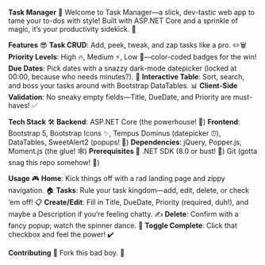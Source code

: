 **Task Manager** 🚀
Welcome to Task Manager—a slick, dev-tastic web app to tame your to-dos with style! Built with ASP.NET Core and a sprinkle of magic, it’s your productivity sidekick. 🌟

**Features** 😎
**Task CRUD**: Add, peek, tweak, and zap tasks like a pro. ✏️🗑️
**Priority Levels**: High 🔥, Medium ⚡️, Low 🌈—color-coded badges for the win!
**Due Dates**: Pick dates with a snazzy dark-mode datepicker (locked at 00:00, because who needs minutes?). 📅
**Interactive Table**: Sort, search, and boss your tasks around with Bootstrap DataTables. 📊
**Client-Side Validation**: No sneaky empty fields—Title, DueDate, and Priority are must-haves! ✅

**Tech Stack** 🛠️
**Backend**: ASP.NET Core (the powerhouse! 💪)
**Frontend**: Bootstrap 5, Bootstrap Icons ✨, Tempus Dominus (datepicker ⏰), DataTables, SweetAlert2 (popups! 🎈)
**Dependencies**: jQuery, Popper.js, Moment.js (the glue! 🕸️)
**Prerequisites 🎒**
.NET SDK (8.0 or bust! 🚀)
Git (gotta snag this repo somehow! 🐙)



**Usage** 🎮
**Home**: Kick things off with a rad landing page and zippy navigation. 🏠
**Tasks**: Rule your task kingdom—add, edit, delete, or check ‘em off! 📋
**Create/Edit**: Fill in Title, DueDate, Priority (required, duh!), and maybe a Description if you’re feeling chatty. ✍️
**Delete**: Confirm with a fancy popup; watch the spinner dance. 💃
**Toggle Complete**: Click that checkbox and feel the power! ✔️

**Contributing** 🤝
Fork this bad boy. 🍴
